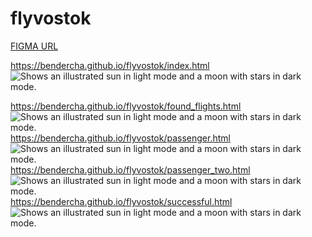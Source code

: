 # flyvostok
<a href="https://www.figma.com/file/15OId122fiywnCER6roIPl/flyvostok?type=design&node-id=0%3A1&t=OSHAl6oRUwtS5IKN-1">FIGMA URL</a><br>

https://bendercha.github.io/flyvostok/index.html<br>
<picture>
  <source media="(prefers-color-scheme: dark)" srcset="https://bendercha.github.io/flyvostok/images/1.png">
  <source media="(prefers-color-scheme: light)" srcset="https://bendercha.github.io/flyvostok/images/1.png">
  <img alt="Shows an illustrated sun in light mode and a moon with stars in dark mode." src="https://bendercha.github.io/flyvostok/images/1.png">
</picture>

https://bendercha.github.io/flyvostok/found_flights.html<br>
<picture>
  <source media="(prefers-color-scheme: dark)" srcset="https://bendercha.github.io/flyvostok/images/2.png">
  <source media="(prefers-color-scheme: light)" srcset="https://bendercha.github.io/flyvostok/images/2.png">
  <img alt="Shows an illustrated sun in light mode and a moon with stars in dark mode." src="https://bendercha.github.io/flyvostok/images/2.png">
</picture>
https://bendercha.github.io/flyvostok/passenger.html<br>
<picture>
  <source media="(prefers-color-scheme: dark)" srcset="https://bendercha.github.io/flyvostok/images/3.png">
  <source media="(prefers-color-scheme: light)" srcset="https://bendercha.github.io/flyvostok/images/3.png">
  <img alt="Shows an illustrated sun in light mode and a moon with stars in dark mode." src="https://bendercha.github.io/flyvostok/images/3.png">
</picture>
https://bendercha.github.io/flyvostok/passenger_two.html<br>
<picture>
  <source media="(prefers-color-scheme: dark)" srcset="https://bendercha.github.io/flyvostok/images/4.png">
  <source media="(prefers-color-scheme: light)" srcset="https://bendercha.github.io/flyvostok/images/4.png">
  <img alt="Shows an illustrated sun in light mode and a moon with stars in dark mode." src="https://bendercha.github.io/flyvostok/images/4.png">
</picture>
https://bendercha.github.io/flyvostok/successful.html<br>
<picture>
  <source media="(prefers-color-scheme: dark)" srcset="https://bendercha.github.io/flyvostok/images/5.png">
  <source media="(prefers-color-scheme: light)" srcset="https://bendercha.github.io/flyvostok/images/5.png">
  <img alt="Shows an illustrated sun in light mode and a moon with stars in dark mode." src="https://bendercha.github.io/flyvostok/images/5.png">
</picture>
<br>

